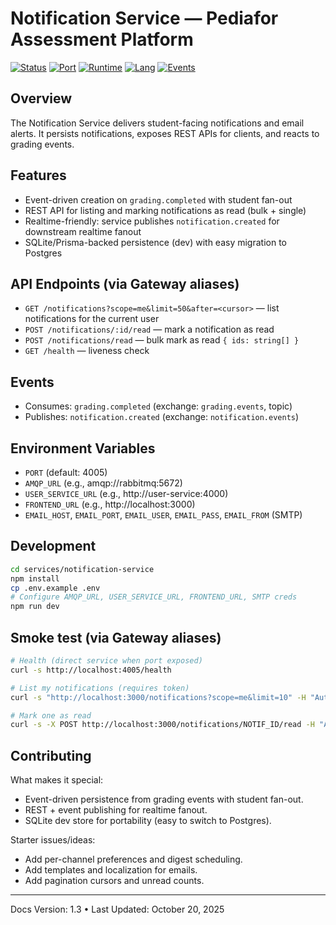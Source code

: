 # Notification Service — Pediafor Assessment Platform

[![Status](https://img.shields.io/badge/status-production--ready-success)](.)
[![Port](https://img.shields.io/badge/port-4005-blue)](.)
[![Runtime](https://img.shields.io/badge/runtime-Node.js%2018+-brightgreen?logo=nodedotjs)](.)
[![Lang](https://img.shields.io/badge/lang-TypeScript%205.x-blue?logo=typescript)](.)
[![Events](https://img.shields.io/badge/events-RabbitMQ-FF6600?logo=rabbitmq)](.)

## Overview

The Notification Service delivers student-facing notifications and email alerts. It persists notifications, exposes REST APIs for clients, and reacts to grading events.

## Features

- Event-driven creation on `grading.completed` with student fan-out
- REST API for listing and marking notifications as read (bulk + single)
- Realtime-friendly: service publishes `notification.created` for downstream realtime fanout
- SQLite/Prisma-backed persistence (dev) with easy migration to Postgres

## API Endpoints (via Gateway aliases)

- `GET /notifications?scope=me&limit=50&after=<cursor>` — list notifications for the current user
- `POST /notifications/:id/read` — mark a notification as read
- `POST /notifications/read` — bulk mark as read `{ ids: string[] }`
- `GET /health` — liveness check

## Events

- Consumes: `grading.completed` (exchange: `grading.events`, topic)
- Publishes: `notification.created` (exchange: `notification.events`)

## Environment Variables

- `PORT` (default: 4005)
- `AMQP_URL` (e.g., amqp://rabbitmq:5672)
- `USER_SERVICE_URL` (e.g., http://user-service:4000)
- `FRONTEND_URL` (e.g., http://localhost:3000)
- `EMAIL_HOST`, `EMAIL_PORT`, `EMAIL_USER`, `EMAIL_PASS`, `EMAIL_FROM` (SMTP)

## Development

```bash
cd services/notification-service
npm install
cp .env.example .env
# Configure AMQP_URL, USER_SERVICE_URL, FRONTEND_URL, SMTP creds
npm run dev
```

## Smoke test (via Gateway aliases)

```bash
# Health (direct service when port exposed)
curl -s http://localhost:4005/health

# List my notifications (requires token)
curl -s "http://localhost:3000/notifications?scope=me&limit=10" -H "Authorization: Bearer $TOKEN"

# Mark one as read
curl -s -X POST http://localhost:3000/notifications/NOTIF_ID/read -H "Authorization: Bearer $TOKEN"
```

## Contributing

What makes it special:
- Event-driven persistence from grading events with student fan-out.
- REST + event publishing for realtime fanout.
- SQLite dev store for portability (easy to switch to Postgres).

Starter issues/ideas:
- Add per-channel preferences and digest scheduling.
- Add templates and localization for emails.
- Add pagination cursors and unread counts.

---

Docs Version: 1.3 • Last Updated: October 20, 2025
